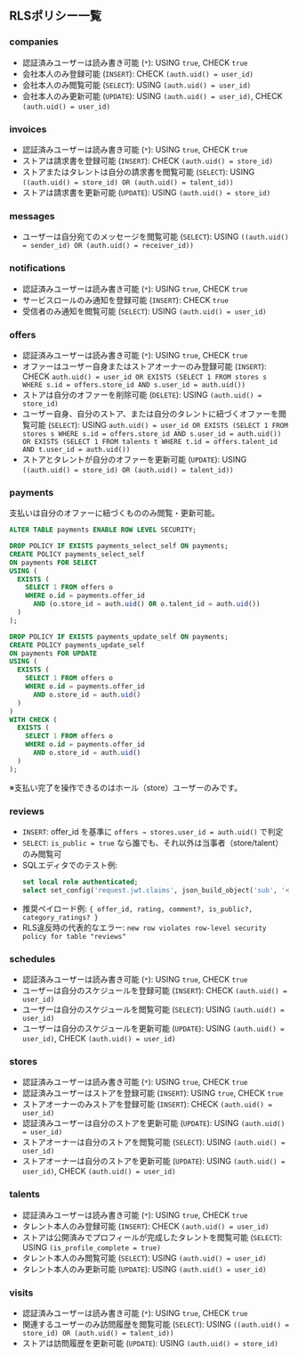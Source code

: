 ## RLSポリシー一覧

### companies
- 認証済みユーザーは読み書き可能 (`*`): USING `true`, CHECK `true`
- 会社本人のみ登録可能 (`INSERT`): CHECK `(auth.uid() = user_id)`
- 会社本人のみ閲覧可能 (`SELECT`): USING `(auth.uid() = user_id)`
- 会社本人のみ更新可能 (`UPDATE`): USING `(auth.uid() = user_id)`, CHECK `(auth.uid() = user_id)`

### invoices
- 認証済みユーザーは読み書き可能 (`*`): USING `true`, CHECK `true`
- ストアは請求書を登録可能 (`INSERT`): CHECK `(auth.uid() = store_id)`
- ストアまたはタレントは自分の請求書を閲覧可能 (`SELECT`): USING `((auth.uid() = store_id) OR (auth.uid() = talent_id))`
- ストアは請求書を更新可能 (`UPDATE`): USING `(auth.uid() = store_id)`

### messages
- ユーザーは自分宛てのメッセージを閲覧可能 (`SELECT`): USING `((auth.uid() = sender_id) OR (auth.uid() = receiver_id))`

### notifications
- 認証済みユーザーは読み書き可能 (`*`): USING `true`, CHECK `true`
- サービスロールのみ通知を登録可能 (`INSERT`): CHECK `true`
- 受信者のみ通知を閲覧可能 (`SELECT`): USING `(auth.uid() = user_id)`

### offers
- 認証済みユーザーは読み書き可能 (`*`): USING `true`, CHECK `true`
- オファーはユーザー自身またはストアオーナーのみ登録可能 (`INSERT`): CHECK `auth.uid() = user_id OR EXISTS (SELECT 1 FROM stores s WHERE s.id = offers.store_id AND s.user_id = auth.uid())`
- ストアは自分のオファーを削除可能 (`DELETE`): USING `(auth.uid() = store_id)`
- ユーザー自身、自分のストア、または自分のタレントに紐づくオファーを閲覧可能 (`SELECT`): USING `auth.uid() = user_id OR EXISTS (SELECT 1 FROM stores s WHERE s.id = offers.store_id AND s.user_id = auth.uid()) OR EXISTS (SELECT 1 FROM talents t WHERE t.id = offers.talent_id AND t.user_id = auth.uid())`
- ストアとタレントが自分のオファーを更新可能 (`UPDATE`): USING `((auth.uid() = store_id) OR (auth.uid() = talent_id))`

### payments
支払いは自分のオファーに紐づくもののみ閲覧・更新可能。

```sql
ALTER TABLE payments ENABLE ROW LEVEL SECURITY;

DROP POLICY IF EXISTS payments_select_self ON payments;
CREATE POLICY payments_select_self
ON payments FOR SELECT
USING (
  EXISTS (
    SELECT 1 FROM offers o
    WHERE o.id = payments.offer_id
      AND (o.store_id = auth.uid() OR o.talent_id = auth.uid())
  )
);

DROP POLICY IF EXISTS payments_update_self ON payments;
CREATE POLICY payments_update_self
ON payments FOR UPDATE
USING (
  EXISTS (
    SELECT 1 FROM offers o
    WHERE o.id = payments.offer_id
      AND o.store_id = auth.uid()
  )
)
WITH CHECK (
  EXISTS (
    SELECT 1 FROM offers o
    WHERE o.id = payments.offer_id
      AND o.store_id = auth.uid()
  )
);
```

※支払い完了を操作できるのはホール（store）ユーザーのみです。

### reviews
- `INSERT`: offer_id を基準に `offers → stores.user_id = auth.uid()` で判定
- `SELECT`: `is_public = true` なら誰でも、それ以外は当事者（store/talent）のみ閲覧可
- SQLエディタでのテスト例:
  ```sql
  set local role authenticated;
  select set_config('request.jwt.claims', json_build_object('sub', '<ユーザーID>')::text, true);
  ```
- 推奨ペイロード例: `{ offer_id, rating, comment?, is_public?, category_ratings? }`
- RLS違反時の代表的なエラー: `new row violates row-level security policy for table "reviews"`

### schedules
- 認証済みユーザーは読み書き可能 (`*`): USING `true`, CHECK `true`
- ユーザーは自分のスケジュールを登録可能 (`INSERT`): CHECK `(auth.uid() = user_id)`
- ユーザーは自分のスケジュールを閲覧可能 (`SELECT`): USING `(auth.uid() = user_id)`
- ユーザーは自分のスケジュールを更新可能 (`UPDATE`): USING `(auth.uid() = user_id)`, CHECK `(auth.uid() = user_id)`

### stores
- 認証済みユーザーは読み書き可能 (`*`): USING `true`, CHECK `true`
- 認証済みユーザーはストアを登録可能 (`INSERT`): USING `true`, CHECK `true`
- ストアオーナーのみストアを登録可能 (`INSERT`): CHECK `(auth.uid() = user_id)`
- 認証済みユーザーは自分のストアを更新可能 (`UPDATE`): USING `(auth.uid() = user_id)`
- ストアオーナーは自分のストアを閲覧可能 (`SELECT`): USING `(auth.uid() = user_id)`
- ストアオーナーは自分のストアを更新可能 (`UPDATE`): USING `(auth.uid() = user_id)`, CHECK `(auth.uid() = user_id)`

### talents
- 認証済みユーザーは読み書き可能 (`*`): USING `true`, CHECK `true`
- タレント本人のみ登録可能 (`INSERT`): CHECK `(auth.uid() = user_id)`
- ストアは公開済みでプロフィールが完成したタレントを閲覧可能 (`SELECT`): USING `(is_profile_complete = true)`
- タレント本人のみ閲覧可能 (`SELECT`): USING `(auth.uid() = user_id)`
- タレント本人のみ更新可能 (`UPDATE`): USING `(auth.uid() = user_id)`

### visits
- 認証済みユーザーは読み書き可能 (`*`): USING `true`, CHECK `true`
- 関連するユーザーのみ訪問履歴を閲覧可能 (`SELECT`): USING `((auth.uid() = store_id) OR (auth.uid() = talent_id))`
- ストアは訪問履歴を更新可能 (`UPDATE`): USING `(auth.uid() = store_id)`
